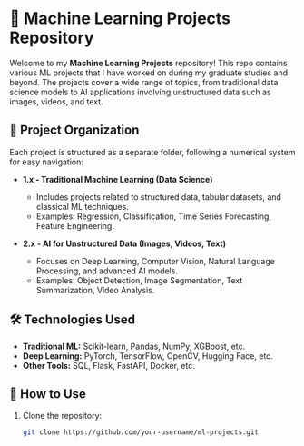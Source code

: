 # 🧠 Machine Learning Projects Repository

Welcome to my **Machine Learning Projects** repository! This repo contains various ML projects that I have worked on during my graduate studies and beyond. The projects cover a wide range of topics, from traditional data science models to AI applications involving unstructured data such as images, videos, and text.

<!--
🚧 **Work in Progress:** I am in the process of adding and organizing projects. More updates will be coming soon!
-->

## 📂 **Project Organization**
Each project is structured as a separate folder, following a numerical system for easy navigation:

- **1.x - Traditional Machine Learning (Data Science)**
  - Includes projects related to structured data, tabular datasets, and classical ML techniques.
  - Examples: Regression, Classification, Time Series Forecasting, Feature Engineering.

- **2.x - AI for Unstructured Data (Images, Videos, Text)**
  - Focuses on Deep Learning, Computer Vision, Natural Language Processing, and advanced AI models.
  - Examples: Object Detection, Image Segmentation, Text Summarization, Video Analysis.

<!--
### 📜 **Project List**
#### 🔢 **Data Science/ML**
| No.  | Project Name | Description |
|------|-------------|-------------|
| 1.1  | [Project Name](link-to-project) | Short description |
| 1.2  | [Project Name](link-to-project) | Short description |
| ...  | ... | ... |

#### 🎨 **AI for Images, Videos, and Text**
| No.  | Project Name | Description |
|------|-------------|-------------|
| 2.1  | [Project Name](link-to-project) | Short description |
| 2.2  | [Project Name](link-to-project) | Short description |
| ...  | ... | ... |
-->


## 🛠 **Technologies Used**
- **Traditional ML:** Scikit-learn, Pandas, NumPy, XGBoost, etc.
- **Deep Learning:** PyTorch, TensorFlow, OpenCV, Hugging Face, etc.
- **Other Tools:** SQL, Flask, FastAPI, Docker, etc.

## 🚀 **How to Use**
1. Clone the repository:
   ```bash
   git clone https://github.com/your-username/ml-projects.git
